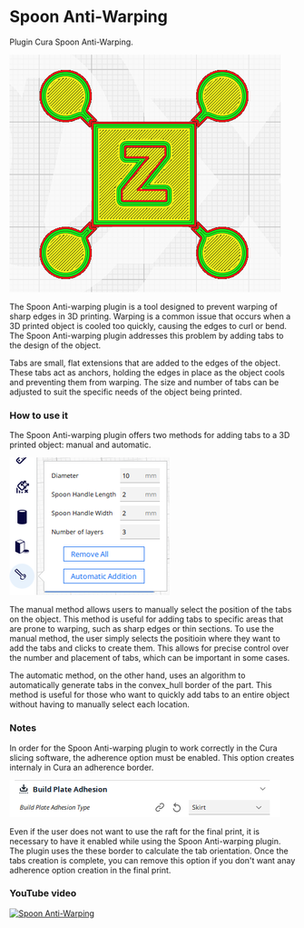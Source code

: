# Spoon Anti-Warping

Plugin Cura Spoon Anti-Warping.


![Spoon Anti-Warping](https://github.com/5axes/SpoonAntiWarping/blob/main/images/SpoonAntiWarping.png)

The Spoon Anti-warping plugin is a tool designed to prevent warping of sharp edges in 3D printing. Warping is a common issue that occurs when a 3D printed object is cooled too quickly, causing the edges to curl or bend. The Spoon Anti-warping plugin addresses this problem by adding tabs to the design of the object.

Tabs are small, flat extensions that are added to the edges of the object. These tabs act as anchors, holding the edges in place as the object cools and preventing them from warping. The size and number of tabs can be adjusted to suit the specific needs of the object being printed.

### How to use it

The Spoon Anti-warping plugin offers two methods for adding tabs to a 3D printed object: manual and automatic.

![Plugin Cura Spoon Anti-Warping. options](https://github.com/5axes/SpoonAntiWarping/blob/main/images/options.png)


The manual method allows users to manually select the position of the tabs on the object. This method is useful for adding tabs to specific areas that are prone to warping, such as sharp edges or thin sections. To use the manual method, the user simply selects the positioin where they want to add the tabs and clicks to create them. This allows for precise control over the number and placement of tabs, which can be important in some cases.

The automatic method, on the other hand, uses an algorithm to automatically generate tabs in the convex_hull border of the part. This method is useful for those who want to quickly add tabs to an entire object without having to manually select each location. 


### Notes

In order for the Spoon Anti-warping plugin to work correctly in the Cura slicing software, the adherence option must be enabled. This option creates internaly in Cura an adherence border.

![Cura Adhesion option](https://github.com/5axes/SpoonAntiWarping/blob/main/images/adhesion.png)

Even if the user does not want to use the raft for the final print, it is necessary to have it enabled while using the Spoon Anti-warping plugin. The plugin uses the these border to calculate the tab orientation. Once the tabs creation is complete, you can remove this option if you don't want anay adherence option creation in the final print.


### YouTube video

[![Spoon Anti-Warping](http://img.youtube.com/vi/K2niowptW7M/0.jpg)](https://www.youtube.com/watch?v=K2niowptW7M)
